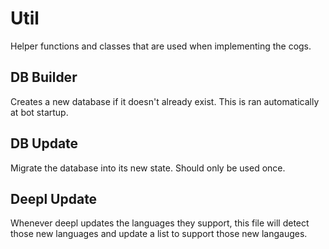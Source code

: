 # Util
Helper functions and classes that are used when implementing the cogs. 

## DB Builder
Creates a new database if it doesn't already exist. This is ran automatically at bot startup. 

## DB Update
Migrate the database into its new state. Should only be used once.  

## Deepl Update
Whenever deepl updates the languages they support, this file will detect those new languages and update a list to support those new langauges. 
